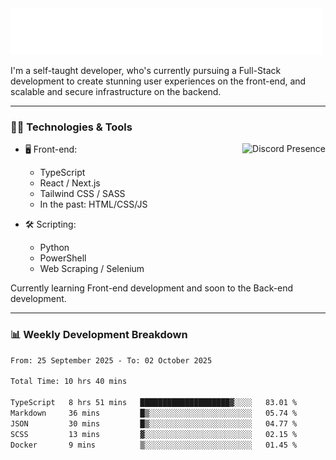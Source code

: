 <img src="assets/wave.svg" alt=":wave:" />

I'm a self-taught developer, who's currently pursuing a Full-Stack development to create stunning user experiences on the front-end, and scalable and secure infrastructure on the backend.

---

### 🧑‍💻 Technologies & Tools

<a href="https://discord.com/users/414304208649453568" target="_blank" rel="nofollow">
   <img src="https://lanyard-profile-readme.vercel.app/api/414304208649453568?idleMessage=Probably%20doing%20something%20else..." alt="Discord Presence" align="right">
</a>

- 🖥️ Front-end:

  - TypeScript
  - React / Next.js
  - Tailwind CSS / SASS
  - In the past: HTML/CSS/JS

- 🛠 Scripting:

  - Python
  - PowerShell
  - Web Scraping / Selenium

Currently learning Front-end development and soon to the Back-end development.

---

### 📊 Weekly Development Breakdown

<!--START_SECTION:waka-->

```txt
From: 25 September 2025 - To: 02 October 2025

Total Time: 10 hrs 40 mins

TypeScript   8 hrs 51 mins   ████████████████████▓░░░░   83.01 %
Markdown     36 mins         █▒░░░░░░░░░░░░░░░░░░░░░░░   05.74 %
JSON         30 mins         █▒░░░░░░░░░░░░░░░░░░░░░░░   04.77 %
SCSS         13 mins         ▓░░░░░░░░░░░░░░░░░░░░░░░░   02.15 %
Docker       9 mins          ▒░░░░░░░░░░░░░░░░░░░░░░░░   01.45 %
```

<!--END_SECTION:waka-->
